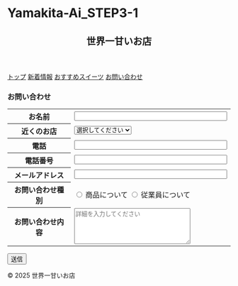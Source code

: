 # Yamakita-Ai_STEP3-1

<!DOCTYPE html>
<html lang="ja">
<head>
  <meta charset="UTF-8">
  <title>世界一甘いお店｜お問い合わせフォーム</title>
  <style>
   {
      margin: 0;
      padding: 0;
      box-sizing: border-box;
      font-family: sans-serif;
    }

  #wrapper {
      width: 900px;
      margin: 0 auto;
      background: #fff;
    }

   #header {
      width: 900px;
      height: 100px;
      background: #f48fb1;
      display: flex;
      align-items: center;
      justify-content: center;
    }

   #header h2 {
      color: #fff;
      font-size: 1.8em;
    }

  #container {
      display: flex;
    }

  #sidebar {
      width: 220px;
      height: 500px;
      background: #ffe082;
      padding: 16px;
    }

   #sidebar nav a {
      display: block;
      margin-bottom: 12px;
      color: #444;
      text-decoration: none;
      font-weight: bold;
    }

   #sidebar nav a:hover {
      text-decoration: underline;
    }

  #main {
      width: 680px;
      height: 500px;
      background: #e3f2fd;
      padding: 16px;
      overflow: auto;
    }

  .main-nav {
      display: flex;
      gap: 20px;
      margin-bottom: 16px;
    }

   .main-nav a {
      text-decoration: none;
      color: #0288d1;
      font-weight: bold;
    }

   .main-nav a:hover {
      text-decoration: underline;
    }

   table {
      margin: 0 auto;
      border-collapse: collapse;
      border: 4px solid #000;
    }

  th, td {
      border: 4px solid #000;
      padding: 8px;
      text-align: left;
    }

  .btn-area {
      text-align: right;
      margin-top: 12px;
    }

   .btn-area input[type="submit"] {
      padding: 6px 16px;
      background: #0288d1;
      color: #fff;
      border: none;
      cursor: pointer;
    }

   #footer {
      width: 900px;
      height: 80px;
      background: #ce93d8;
      display: flex;
      align-items: center;
      justify-content: center;
      color: #fff;
      font-size: 1rem;
    }

   section {
      margin-bottom: 24px;
    }
  </style>
</head>
<body>
  <div id="wrapper">

   <header id="header">
      <h2>世界一甘いお店</h2>
    </header>

   <div id="container">

   <main id="main">

   <nav class="main-nav">
          <a href="#top">トップ</a>
          <a href="#news">新着情報</a>
          <a href="#sweets">おすすめスイーツ</a>
          <a href="#form">お問い合わせ</a>
        </nav>

   <section id="form">
          <h3>お問い合わせ</h3>
          <form action="#" method="post">
            <table>
              <tr>
                <th>お名前</th>
                <td><input type="text" name="name" size="40"></td>
              </tr>
              <tr>
                <th>近くのお店</th>
                <td>
                  <select name="store">
                    <option value="">選択してください</option>
                    <option>北海道・東北</option>
                    <option>関東</option>
                    <option>中部</option>
                    <option>関西</option>
                    <option>中国</option>
                    <option>四国</option>
                    <option>九州・沖縄</option>
                  </select>
                </td>
              </tr>
              <tr>
                <th>電話</th>
                <td><input type="text" name="tel" size="40"></td>
              </tr>
              <tr>
                <th>電話番号</th>
                <td><input type="text" name="phone" size="40"></td>
              </tr>
              <tr>
                <th>メールアドレス</th>
                <td><input type="email" name="email" size="40"></td>
              </tr>
              <tr>
                <th>お問い合わせ種別</th>
                <td>
                  <label><input type="radio" name="type" value="product"> 商品について</label>
                  <label><input type="radio" name="type" value="staff"> 従業員について</label>
                </td>
              </tr>
              <tr>
                <th>お問い合わせ内容</th>
                <td>
                  <textarea name="message" cols="30" rows="5" placeholder="詳細を入力してください"></textarea>
                </td>
              </tr>
            </table>
            <div class="btn-area">
              <input type="submit" value="送信">
            </div>
          </form>
        </section>

   </main>
    </div>

   <footer id="footer">
      © 2025 世界一甘いお店
    </footer>

  </div>
</body>
</html>
